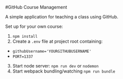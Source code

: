 #GitHub Course Management

A simple application for teaching a class using GitHub.

Set up for your own course:

1. `npm install`
2. Create a `.env` file at project root containing:
  - `githubUsername='YOURGITHUBUSERNAME'`
  - `PORT=1337`
3. Start node server: `npm run dev` or `nodemon`
4. Start webpack bundling/watching `npm run bundle`


